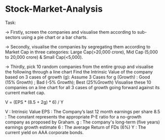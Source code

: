# Stock-Market-Analysis
Task:

-> Firstly, screen the companies and visualise them according to sub-sectors using a pie chart
or a bar charts.

-> Secondly, visualise the companies by segregating them according to Market Cap in
three categories: Large Cap(>20,000 crore), Mid Cap (5,000 to 20,000 crore) & 
Small Cap(<5,000).

-> Thirdly, pick 10 random companies from the entire group and visualise the following
through a line chart
Find the Intrinsic Value of the company based on 3 cases of growth (g): Assume
3 Cases for g (Growth) : Good (15% Growth) ; Bad (-5% Growth); Best (25%Growth)
Visualise these 10 companies on a line chart for all 3 cases of growth going
forward against its current market cap.

V = (EPS * (8.5 + 2g) * 6) / Y

V : Intrinsic Value
EPS : The Company’s last 12 month earnings per share
8.5 : The constant represents the appropriate P-E ratio for a no-growth
 company as proposed by Graham.
g : The company's long-term (five years) earnings growth estimate
6 : The average Return of FDs (6%)
Y : The current yield on AAA corporate bonds.

